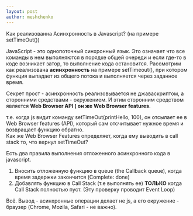 ```yaml
---
layout: post
author: meshchenko
---
```

Как реализованна Асинхронность в Javascript? (на примере setTimeOut())

JavaScript - это однопоточный синхронный язык. Это означает что все команды в нем выполняются в порядке общей очереди и если где-то в коде возникает затор, то выполнение кода остановится.
Рассмотрим как реализована **асинхронность** на примере setTimeout(), при котором функция выпадает из общего потока и выполняется через заданное время.

Секрет прост - асинхронность реализовывается не джаваскриптом, а сторонними средствами - окружением. 
И этим сторонним средством является **Web Browser API ( он же Web Browser features**. 

т.е. когда js видит команду setTimeOut(printHello, 100), он отсылает ее в Web Browser features (API), который сам отсчитывает нужное время и возвращает функцию обратно.  
Как же Web Browser Features определяет, когда ему выводить в call stack то, что вернул setTimeOut?

Есть два правила выполнения отложенного асинхронного кода в javascript.  
1) Вносить отложенную функцию в queue (the Callback queue), когда время задержки закончится (Complete: done)
2) Добавлять функцию в Call Stack (т.е выполнять ее) **ТОЛЬКО** когда Call Stack полностью пуст. (Эту проверку проводит Event Loop)

Всё. Вывод - асинхронные операции делает не js, а его окружение - браузер (Chrome, Mozila, Safari - не важно).

